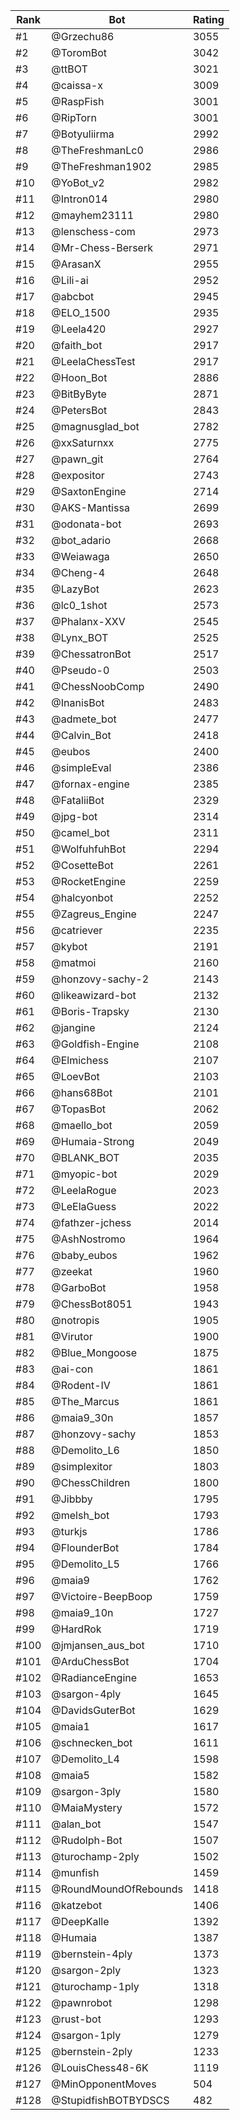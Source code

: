 Rank|Bot|Rating
---|---|---
#1|@Grzechu86|3055
#2|@ToromBot|3042
#3|@ttBOT|3021
#4|@caissa-x|3009
#5|@RaspFish|3001
#6|@RipTorn|3001
#7|@Botyuliirma|2992
#8|@TheFreshmanLc0|2986
#9|@TheFreshman1902|2985
#10|@YoBot_v2|2982
#11|@Intron014|2980
#12|@mayhem23111|2980
#13|@lenschess-com|2973
#14|@Mr-Chess-Berserk|2971
#15|@ArasanX|2955
#16|@Lili-ai|2952
#17|@abcbot|2945
#18|@ELO_1500|2935
#19|@Leela420|2927
#20|@faith_bot|2917
#21|@LeelaChessTest|2917
#22|@Hoon_Bot|2886
#23|@BitByByte|2871
#24|@PetersBot|2843
#25|@magnusglad_bot|2782
#26|@xxSaturnxx|2775
#27|@pawn_git|2764
#28|@expositor|2743
#29|@SaxtonEngine|2714
#30|@AKS-Mantissa|2699
#31|@odonata-bot|2693
#32|@bot_adario|2668
#33|@Weiawaga|2650
#34|@Cheng-4|2648
#35|@LazyBot|2623
#36|@lc0_1shot|2573
#37|@Phalanx-XXV|2545
#38|@Lynx_BOT|2525
#39|@ChessatronBot|2517
#40|@Pseudo-0|2503
#41|@ChessNoobComp|2490
#42|@InanisBot|2483
#43|@admete_bot|2477
#44|@Calvin_Bot|2418
#45|@eubos|2400
#46|@simpleEval|2386
#47|@fornax-engine|2385
#48|@FataliiBot|2329
#49|@jpg-bot|2314
#50|@camel_bot|2311
#51|@WolfuhfuhBot|2294
#52|@CosetteBot|2261
#53|@RocketEngine|2259
#54|@halcyonbot|2252
#55|@Zagreus_Engine|2247
#56|@catriever|2235
#57|@kybot|2191
#58|@matmoi|2160
#59|@honzovy-sachy-2|2143
#60|@likeawizard-bot|2132
#61|@Boris-Trapsky|2130
#62|@jangine|2124
#63|@Goldfish-Engine|2108
#64|@Elmichess|2107
#65|@LoevBot|2103
#66|@hans68Bot|2101
#67|@TopasBot|2062
#68|@maello_bot|2059
#69|@Humaia-Strong|2049
#70|@BLANK_BOT|2035
#71|@myopic-bot|2029
#72|@LeelaRogue|2023
#73|@LeElaGuess|2022
#74|@fathzer-jchess|2014
#75|@AshNostromo|1964
#76|@baby_eubos|1962
#77|@zeekat|1960
#78|@GarboBot|1958
#79|@ChessBot8051|1943
#80|@notropis|1905
#81|@Virutor|1900
#82|@Blue_Mongoose|1875
#83|@ai-con|1861
#84|@Rodent-IV|1861
#85|@The_Marcus|1861
#86|@maia9_30n|1857
#87|@honzovy-sachy|1853
#88|@Demolito_L6|1850
#89|@simplexitor|1803
#90|@ChessChildren|1800
#91|@Jibbby|1795
#92|@melsh_bot|1793
#93|@turkjs|1786
#94|@FlounderBot|1784
#95|@Demolito_L5|1766
#96|@maia9|1762
#97|@Victoire-BeepBoop|1759
#98|@maia9_10n|1727
#99|@HardRok|1719
#100|@jmjansen_aus_bot|1710
#101|@ArduChessBot|1704
#102|@RadianceEngine|1653
#103|@sargon-4ply|1645
#104|@DavidsGuterBot|1629
#105|@maia1|1617
#106|@schnecken_bot|1611
#107|@Demolito_L4|1598
#108|@maia5|1582
#109|@sargon-3ply|1580
#110|@MaiaMystery|1572
#111|@alan_bot|1547
#112|@Rudolph-Bot|1507
#113|@turochamp-2ply|1502
#114|@munfish|1459
#115|@RoundMoundOfRebounds|1418
#116|@katzebot|1406
#117|@DeepKalle|1392
#118|@Humaia|1387
#119|@bernstein-4ply|1373
#120|@sargon-2ply|1323
#121|@turochamp-1ply|1318
#122|@pawnrobot|1298
#123|@rust-bot|1293
#124|@sargon-1ply|1279
#125|@bernstein-2ply|1233
#126|@LouisChess48-6K|1119
#127|@MinOpponentMoves|504
#128|@StupidfishBOTBYDSCS|482
